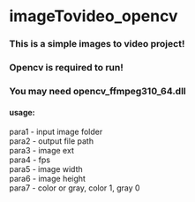 # imageTovideo_opencv
### This is a simple images to video project!
### Opencv is required to run!
### You may need opencv_ffmpeg310_64.dll

#### usage:

para1 - input image folder  
para2 - output file path  
para3 - image ext  
para4 - fps  
para5 - image width  
para6 - image height  
para7 - color or gray, color 1, gray 0
